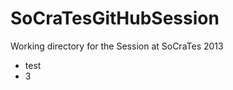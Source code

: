 SoCraTesGitHubSession
=====================

Working directory for the Session at SoCraTes 2013

- test
- 3

